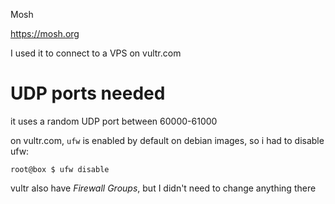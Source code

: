 Mosh

https://mosh.org

I used it to connect to a VPS on vultr.com

# UDP ports needed

it uses a random UDP port between 60000-61000

on vultr.com, `ufw` is enabled by default on debian images, so i had to disable ufw:

```
root@box $ ufw disable
```

vultr also have _Firewall Groups_, but I didn't need to change anything there